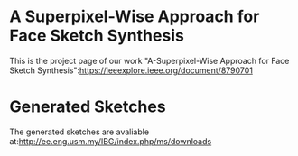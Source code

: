 # A Superpixel-Wise Approach for Face Sketch Synthesis
This is the project page of our work "A-Superpixel-Wise Approach for Face Sketch Synthesis":https://ieeexplore.ieee.org/document/8790701
# Generated Sketches
The generated sketches are avaliable at:http://ee.eng.usm.my/IBG/index.php/ms/downloads

